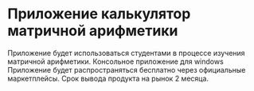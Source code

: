 # Приложение калькулятор матричной арифметики
Приложение будет использоваться студентами в процессе изучения матричной арифметики.
Консольное приложение для windows
Приложение будет распространяться бесплатно через официальные маркетплейсы.
Срок вывода продукта на рынок 2 месяца.
